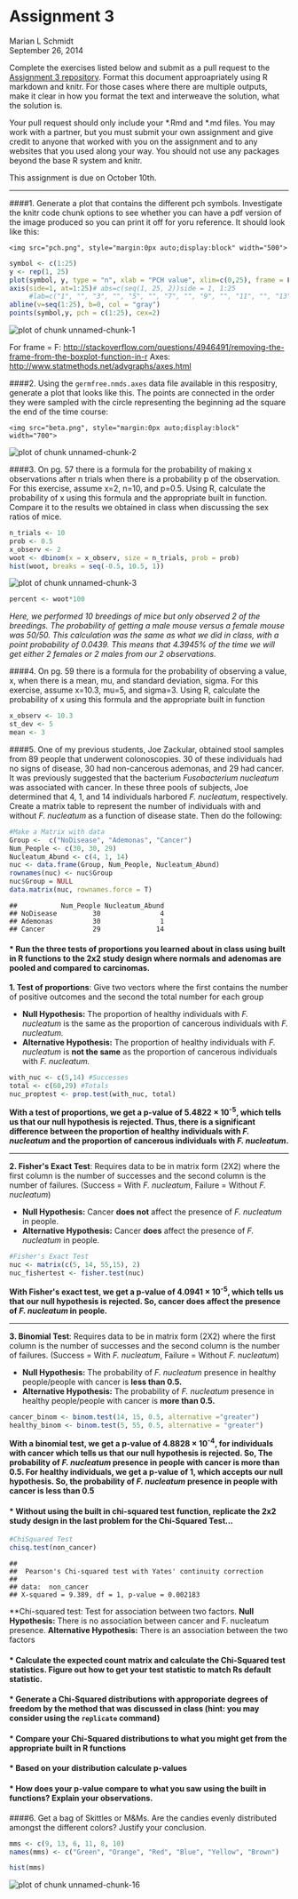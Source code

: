 # Assignment 3
Marian L Schmidt  
September 26, 2014  

Complete the exercises listed below and submit as a pull request to the [Assignment 3 repository](http://www.github.com/microbialinformatics/assignment03).  Format this document approapriately using R markdown and knitr. For those cases where there are multiple outputs, make it clear in how you format the text and interweave the solution, what the solution is.

Your pull request should only include your *.Rmd and *.md files. You may work with a partner, but you must submit your own assignment and give credit to anyone that worked with you on the assignment and to any websites that you used along your way. You should not use any packages beyond the base R system and knitr.

This assignment is due on October 10th.

------

####1.  Generate a plot that contains the different pch symbols. Investigate the knitr code chunk options to see whether you can have a pdf version of the image produced so you can print it off for yoru reference. It should look like this:

    <img src="pch.png", style="margin:0px auto;display:block" width="500">



```r
symbol <- c(1:25)
y <- rep(1, 25)
plot(symbol, y, type = "n", xlab = "PCH value", xlim=c(0,25), frame = F, yaxt = "n", xaxt="n", ylab="", main="PCH Symbols")
axis(side=1, at=1:25)# abs=c(seq(1, 25, 2))side = 1, 1:25
     #lab=c("1", "", "3", "", "5", "", "7", "", "9", "", "11", "", "13", "", "15", "", "17", "", "19", "", "21", "", "23", "", "25")) 
abline(v=seq(1:25), b=0, col = "gray")
points(symbol,y, pch = c(1:25), cex=2)
```

<img src="./README_files/figure-html/unnamed-chunk-1.png" title="plot of chunk unnamed-chunk-1" alt="plot of chunk unnamed-chunk-1" style="display: block; margin: auto;" />

For frame = F:  http://stackoverflow.com/questions/4946491/removing-the-frame-from-the-boxplot-function-in-r
Axes: http://www.statmethods.net/advgraphs/axes.html




####2.  Using the `germfree.nmds.axes` data file available in this respositry, generate a plot that looks like this. The points are connected in the order they were sampled with the circle representing the beginning ad the square the end of the time course:

    <img src="beta.png", style="margin:0px auto;display:block" width="700">


<img src="./README_files/figure-html/unnamed-chunk-2.png" title="plot of chunk unnamed-chunk-2" alt="plot of chunk unnamed-chunk-2" style="display: block; margin: auto;" />



####3.  On pg. 57 there is a formula for the probability of making x observations after n trials when there is a probability p of the observation.  For this exercise, assume x=2, n=10, and p=0.5.  Using R, calculate the probability of x using this formula and the appropriate built in function. Compare it to the results we obtained in class when discussing the sex ratios of mice.




```r
n_trials <- 10
prob <- 0.5
x_observ <- 2
woot <- dbinom(x = x_observ, size = n_trials, prob = prob)
hist(woot, breaks = seq(-0.5, 10.5, 1))
```

![plot of chunk unnamed-chunk-3](./README_files/figure-html/unnamed-chunk-3.png) 

```r
percent <- woot*100
```

*Here, we performed 10 breedings of mice but only observed 2 of the breedings.  The probability of getting a male mouse versus a female mouse was 50/50.  This calculation was the same as what we did in class, with a point probability of 0.0439.  This means that 4.3945% of the time we will get either 2 females or 2 males from our 2 observations.*


####4.  On pg. 59 there is a formula for the probability of observing a value, x, when there is a mean, mu, and standard deviation, sigma.  For this exercise, assume x=10.3, mu=5, and sigma=3.  Using R, calculate the probability of x using this formula and the appropriate built in function



```r
x_observ <- 10.3
st_dev <- 5
mean <- 3
```


####5.  One of my previous students, Joe Zackular, obtained stool samples from 89 people that underwent colonoscopies.  30 of these individuals had no signs of disease, 30 had non-cancerous ademonas, and 29 had cancer.  It was previously suggested that the bacterium *Fusobacterium nucleatum* was associated with cancer.  In these three pools of subjects, Joe determined that 4, 1, and 14 individuals harbored *F. nucleatum*, respectively. Create a matrix table to represent the number of individuals with and without _F. nucleatum_ as a function of disease state.  Then do the following:


```r
#Make a Matrix with data
Group <-  c("NoDisease", "Ademonas", "Cancer")
Num_People <- c(30, 30, 29)
Nucleatum_Abund <- c(4, 1, 14)
nuc <- data.frame(Group, Num_People, Nucleatum_Abund)
rownames(nuc) <- nuc$Group
nuc$Group = NULL
data.matrix(nuc, rownames.force = T)
```

```
##           Num_People Nucleatum_Abund
## NoDisease         30               4
## Ademonas          30               1
## Cancer            29              14
```

####      * Run the three tests of proportions you learned about in class using built in R functions to the 2x2 study design where normals and adenomas are pooled and compared to carcinomas.

**1.  Test of proportions**:  Give two vectors where the first contains the number of positive outcomes and the second the total number for each group  
  +  **Null Hypothesis:** The proportion of healthy individuals with _F. nucleatum_ is the same as the proportion of cancerous individuals with *F. nucleatum.* 
  +  **Alternative Hypothesis:**  The proportion of healthy individuals with _F. nucleatum_ is **not the same** as the proportion of cancerous individuals with *F. nucleatum.* 

```r
with_nuc <- c(5,14) #Successes
total <- c(60,29) #Totals
nuc_proptest <- prop.test(with_nuc, total)
```
**With a test of proportions, we get a p-value of 5.4822 &times; 10<sup>-5</sup>, which tells us that our null hypothesis is rejected.  Thus, there is a significant difference between the proportion of healthy individuals with _F. nucleatum_ and the proportion of cancerous individuals with _F. nucleatum_.**

***  

**2.  Fisher's Exact Test**:  Requires data to be in matrix form (2X2) where the first column is the number of successes and the second column is the number of failures. (Success = With _F. nucleatum_, Failure = Without _F. nucleatum_)  
  +  **Null Hypothesis:** Cancer **does not** affect the presence of _F. nucleatum_ in people.  
  +  **Alternative Hypothesis:**  Cancer **does** affect the presence of _F. nucleatum_ in people.

```r
#Fisher's Exact Test
nuc <- matrix(c(5, 14, 55,15), 2)
nuc_fishertest <- fisher.test(nuc)
```
**With Fisher's exact test, we get a p-value of 4.0941 &times; 10<sup>-5</sup>, which tells us that our null hypothesis is rejected.  So, cancer does affect the presence of _F. nucleatum_ in people.**  

***

**3.  Binomial Test**:  Requires data to be in matrix form (2X2) where the first column is the number of successes and the second column is the number of failures. (Success = With _F. nucleatum_, Failure = Without _F. nucleatum_)  
  +  **Null Hypothesis:** The probability of  _F. nucleatum_ presence in healthy people/people with cancer is **less than 0.5.**    
  +  **Alternative Hypothesis:**  The probability of _F. nucleatum_ presence in healthy people/people with cancer is **more than 0.5.**    

```r
cancer_binom <- binom.test(14, 15, 0.5, alternative ="greater")
healthy_binom <- binom.test(5, 55, 0.5, alternative = "greater")
```
**With a binomial test, we get a p-value of 4.8828 &times; 10<sup>-4</sup>, for individuals with cancer which tells us that our null hypothesis is rejected.  So, The probability of _F. nucleatum_ presence in people with cancer is more than 0.5.  For healthy individuals, we get a p-value of 1, which accepts our null hypothesis.  So, the probability of _F. nucleatum_ presence in people with cancer is less than 0.5**  


####      * Without using the built in chi-squared test function, replicate the 2x2 study design in the last problem for the Chi-Squared Test...

```r
#ChiSquared Test
chisq.test(non_cancer)
```

```
## 
## 	Pearson's Chi-squared test with Yates' continuity correction
## 
## data:  non_cancer
## X-squared = 9.389, df = 1, p-value = 0.002183
```
**Chi-squared test: Test for association between two factors. 
  **Null Hypothesis:** There is no association between cancer and F. nucleatum presence.
  **Alternative Hypothesis:**  There is an association between the two factors


####      * Calculate the expected count matrix and calculate the Chi-Squared test statistics. Figure out how to get your test statistic to match Rs default statistic.


####      *	Generate a Chi-Squared distributions with approporiate degrees of freedom by the method that was discussed in class (hint: you may consider using the `replicate` command)


####      * Compare your Chi-Squared distributions to what you might get from the appropriate built in R functions


####      * Based on your distribution calculate p-values


####      * How does your p-value compare to what you saw using the built in functions? Explain your observations.



####6.  Get a bag of Skittles or M&Ms.  Are the candies evenly distributed amongst the different colors?  Justify your conclusion.


```r
mms <- c(9, 13, 6, 11, 8, 10)
names(mms) <- c("Green", "Orange", "Red", "Blue", "Yellow", "Brown")

hist(mms)
```

![plot of chunk unnamed-chunk-16](./README_files/figure-html/unnamed-chunk-16.png) 


